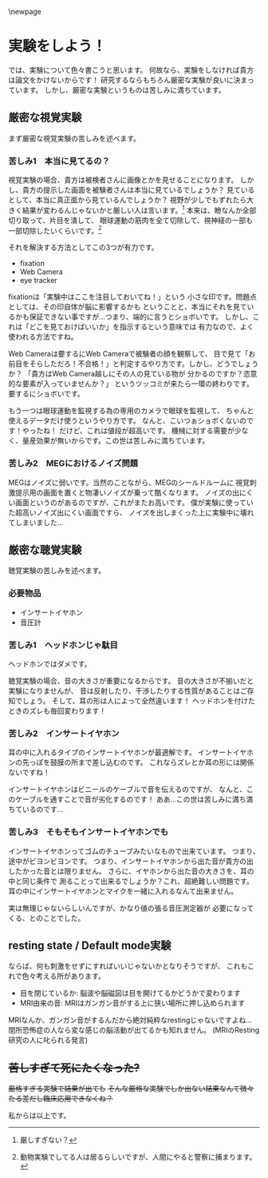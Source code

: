 \newpage

# 実験をしよう！
では、実験について色々書こうと思います。
何故なら、実験をしなければ貴方は論文をかけないからです！
研究するならもちろん厳密な実験が良いに決まっています。
しかし、厳密な実験というものは苦しみに満ちています。

## 厳密な視覚実験
まず厳密な視覚実験の苦しみを述べます。

### 苦しみ1　本当に見てるの？
視覚実験の場合、貴方は被検者さんに画像とかを見せることになります。
しかし、貴方の提示した画面を被験者さんは本当に見ているでしょうか？
見ているとして、本当に真正面から見ているんでしょうか？
視野が少しでもずれたら大きく結果が変わるんじゃないかと厳しい人は言います。[^kibishii]
本来は、瞼なんか全部切り取って、片目を潰して、
眼球運動の筋肉を全て切除して、視神経の一部も一部切除したいくらいです。[^metsubushi]

[^metsubushi]: 動物実験でしてる人は居るらしいですが、人間にやると警察に捕まります。
[^kibishii]: 厳しすぎない？

それを解決する方法としてこの3つが有力です。

- fixation
- Web Camera
- eye tracker

fixationは「実験中はここを注目しておいてね！」という
小さな印です。問題点としては、その印自体が脳に影響するかも
ということと、本当にそれを見ているかも保証できない事ですが…つまり、端的に言うとショボいです。
しかし、これは「どこを見ておけばいいか」を指示するという意味では
有力なので、よく使われる方法ですね。

Web Cameraは要するにWeb Cameraで被験者の顔を観察して、
目で見て「お前目をそらしただろ！不合格！」と判定するやり方です。しかし、どうでしょうか？
「貴方はWeb Camera越しにその人の見ている物が
分かるのですか？恣意的な要素が入っていませんか？」
というツッコミが来たら一環の終わりです。要するにショボいです。

もう一つは眼球運動を監視する為の専用のカメラで眼球を監視して、
ちゃんと使えるデータだけ使うというやり方です。
なんと、こいつぁショボくないのです！やったね！
だけど、これは値段が超高いです。
機械に対する需要が少なく、量産効果が無いからです。この世は苦しみに満ちています。

### 苦しみ2　MEGにおけるノイズ問題
MEGはノイズに弱いです。当然のことながら、MEGのシールドルームに
視覚刺激提示用の画面を置くと物凄いノイズが乗って酷くなります。
ノイズの出にくい画面というのがあるのですが、これがまたお高いです。
僕が実験に使っていた超高いノイズ出にくい画面ですら、
ノイズを出しまくった上に実験中に壊れてしまいました…

## 厳密な聴覚実験
聴覚実験の苦しみを述べます。

### 必要物品

- インサートイヤホン
- 音圧計

### 苦しみ1　ヘッドホンじゃ駄目
ヘッドホンではダメです。

聴覚実験の場合、音の大きさが重要になるからです。
音の大きさが不揃いだと実験になりませんが、
音は反射したり、干渉したりする性質があることはご存知でしょう。
そして、耳の形は人によって全然違います！
ヘッドホンを付けたときのズレも毎回変わります！

### 苦しみ2　インサートイヤホン
耳の中に入れるタイプのインサートイヤホンが最適解です。
インサートイヤホンの先っぽを鼓膜の所まで差し込むのです。
これならズレとか耳の形には関係ないですね！

インサートイヤホンはビニールのケーブルで音を伝えるのですが、
なんと、このケーブルを通すことで音が劣化するのです！
ああ…この世は苦しみに満ち満ちているのです…


### 苦しみ3　そもそもインサートイヤホンでも
インサートイヤホンってゴムのチューブみたいなもので出来ています。
つまり、途中がビヨンビヨンです。
つまり、インサートイヤホンから出た音が貴方の出したかった音とは限りません。
さらに、イヤホンから出た音の大きさを、耳の中と同じ条件で
測ることって出来るでしょうか？これ、超絶難しい問題です。
耳の中にインサートイヤホンとマイクを一緒に入れるなんて出来ません。

実は無理じゃないらしいんですが、かなり値の張る音圧測定器が
必要になってくる、とのことでした。

## resting state / Default mode実験
ならば、何も刺激をせずにすればいいじゃないかとなりそうですが、
これもこれで色々考える所があります。

- 目を閉じているか: 脳波や脳磁図は目を開けてるかどうかで変わります
- MRI由来の音: MRIはガンガン音がする上に狭い場所に押し込められます

MRIなんか、ガンガン音がするんだから絶対純粋なrestingじゃないですよね…
閉所恐怖症の人なら変な感じの脳活動が出てるかも知れません。
(MRIのResting研究の人に叱られる発言)

## ~~苦しすぎて死にたくなった?~~
~~厳格すぎる実験で結果が出ても~~
~~そんな厳格な実験でしか出ない結果なんて微々たる差だし臨床応用できなくね？~~

私からは以上です。
